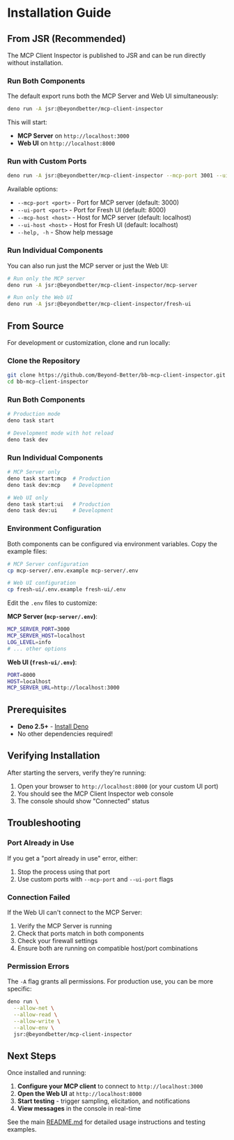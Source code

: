 # Installation Guide

## From JSR (Recommended)

The MCP Client Inspector is published to JSR and can be run directly without
installation.

### Run Both Components

The default export runs both the MCP Server and Web UI simultaneously:

```bash
deno run -A jsr:@beyondbetter/mcp-client-inspector
```

This will start:

- **MCP Server** on `http://localhost:3000`
- **Web UI** on `http://localhost:8000`

### Run with Custom Ports

```bash
deno run -A jsr:@beyondbetter/mcp-client-inspector --mcp-port 3001 --ui-port 8080
```

Available options:

- `--mcp-port <port>` - Port for MCP server (default: 3000)
- `--ui-port <port>` - Port for Fresh UI (default: 8000)
- `--mcp-host <host>` - Host for MCP server (default: localhost)
- `--ui-host <host>` - Host for Fresh UI (default: localhost)
- `--help, -h` - Show help message

### Run Individual Components

You can also run just the MCP server or just the Web UI:

```bash
# Run only the MCP server
deno run -A jsr:@beyondbetter/mcp-client-inspector/mcp-server

# Run only the Web UI
deno run -A jsr:@beyondbetter/mcp-client-inspector/fresh-ui
```

## From Source

For development or customization, clone and run locally:

### Clone the Repository

```bash
git clone https://github.com/Beyond-Better/bb-mcp-client-inspector.git
cd bb-mcp-client-inspector
```

### Run Both Components

```bash
# Production mode
deno task start

# Development mode with hot reload
deno task dev
```

### Run Individual Components

```bash
# MCP Server only
deno task start:mcp  # Production
deno task dev:mcp    # Development

# Web UI only
deno task start:ui   # Production
deno task dev:ui     # Development
```

### Environment Configuration

Both components can be configured via environment variables. Copy the example
files:

```bash
# MCP Server configuration
cp mcp-server/.env.example mcp-server/.env

# Web UI configuration
cp fresh-ui/.env.example fresh-ui/.env
```

Edit the `.env` files to customize:

**MCP Server (`mcp-server/.env`)**:

```bash
MCP_SERVER_PORT=3000
MCP_SERVER_HOST=localhost
LOG_LEVEL=info
# ... other options
```

**Web UI (`fresh-ui/.env`)**:

```bash
PORT=8000
HOST=localhost
MCP_SERVER_URL=http://localhost:3000
```

## Prerequisites

- **Deno 2.5+** - [Install Deno](https://deno.land/#installation)
- No other dependencies required!

## Verifying Installation

After starting the servers, verify they're running:

1. Open your browser to `http://localhost:8000` (or your custom UI port)
2. You should see the MCP Client Inspector web console
3. The console should show "Connected" status

## Troubleshooting

### Port Already in Use

If you get a "port already in use" error, either:

1. Stop the process using that port
2. Use custom ports with `--mcp-port` and `--ui-port` flags

### Connection Failed

If the Web UI can't connect to the MCP Server:

1. Verify the MCP Server is running
2. Check that ports match in both components
3. Check your firewall settings
4. Ensure both are running on compatible host/port combinations

### Permission Errors

The `-A` flag grants all permissions. For production use, you can be more
specific:

```bash
deno run \
  --allow-net \
  --allow-read \
  --allow-write \
  --allow-env \
  jsr:@beyondbetter/mcp-client-inspector
```

## Next Steps

Once installed and running:

1. **Configure your MCP client** to connect to `http://localhost:3000`
2. **Open the Web UI** at `http://localhost:8000`
3. **Start testing** - trigger sampling, elicitation, and notifications
4. **View messages** in the console in real-time

See the main [README.md](README.md) for detailed usage instructions and testing
examples.
